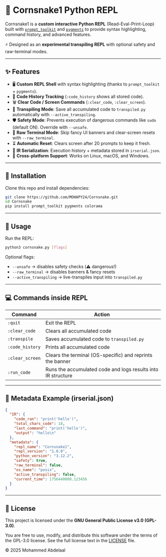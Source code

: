 
# 🐍 Cornsnake1 Python REPL


Cornsnake1 is a **custom interactive Python REPL** (Read-Eval-Print-Loop) built with
[`prompt_toolkit`](https://python-prompt-toolkit.readthedocs.io/) and [`pygments`](https://pygments.org/)
to provide syntax highlighting, command history, and advanced features.

⚡ Designed as an **experimental transpiling REPL** with optional safety and raw-terminal modes.

---

## ✨ Features

* 🖥️ **Custom REPL Shell** with syntax highlighting (thanks to `prompt_toolkit` + `pygments`).
* 🧠 **Code History Tracking** (`:code_history` shows all stored code).
* 🗑️ **Clear Code / Screen Commands** (`:clear_code`, `:clear_screen`).
* 🚀 **Transpiling Mode**: Save all accumulated code to `transpiled.py` automatically with `--active_transpiling`.
* 🛡️ **Safety Mode**: Prevents execution of dangerous commands like `sudo` (default ON). Override with `--unsafe`.
* 🎨 **Raw Terminal Mode**: Skip fancy UI banners and clear-screen resets with `--raw_terminal`.
* ⏳ **Automatic Reset**: Clears screen after 20 prompts to keep it fresh.
* 📄 **IR Serialization**: Execution history + metadata stored in `irserial.json`.
* 🐧 **Cross-platform Support**: Works on Linux, macOS, and Windows.

---

## 🔧 Installation

Clone this repo and install dependencies:

```bash
git clone https://github.com/MOHAPY24/Cornsnake.git
cd Cornsnake
pip install prompt_toolkit pygments colorama
```

---

## 🚀 Usage

Run the REPL:

```bash
python3 cornsnake.py [flags]
```

Optional flags:

* `--unsafe` → disables safety checks (⚠️ dangerous!)
* `--raw_terminal` → disables banners & fancy resets
* `--active_transpiling` → live-transpiles input into `transpiled.py`

---

## 💻 Commands inside REPL

| Command         | Action                                                       |
| --------------- | ------------------------------------------------------------ |
| `:quit`         | Exit the REPL                                                |
| `:clear_code`   | Clears all accumulated code                                  |
| `:transpile`    | Saves accumulated code to `transpiled.py`                    |
| `:code_history` | Prints all accumulated code                                  |
| `:clear_screen` | Clears the terminal (OS-specific) and reprints the banner    |
| `:run_code`     | Runs the accumulated code and logs results into IR structure |

---

## 🧾 Metadata Example (irserial.json)

```json
{
  "IR": {
    "code_ran": "print('hello')",
    "total_chars_code": 18,
    "last_command": "print('hello')",
    "output": "hello\n"
  },
  "metadata": {
    "repl_name": "Cornsnake1",
    "repl_version": "1.0.0",
    "python_version": "3.12.2",
    "safety": true,
    "raw_terminal": false,
    "os_name": "posix",
    "active_transpiling": false,
    "current_time": 1756440000.123456
  }
}
```

---

## 📜 License

This project is licensed under the **GNU General Public License v3.0 (GPL-3.0)**.

You are free to use, modify, and distribute this software under the terms of the GPL-3.0 license.
See the full license text in the [LICENSE](LICENSE) file.

© 2025 Mohammed Abdelaal
